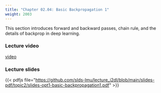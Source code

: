 ```yaml
---
title: "Chapter 02.04: Basic Backpropagation 1"
weight: 2003
---
```

This section introduces forward and backward passes, chain rule, and the details of backprop in deep learning.
<!--more-->

### Lecture video

[video](https://drive.google.com/file/d/1rLKDhBrFE92x7ysoU0rlw_k8ojnKMMz6/view?usp=sharing)

### Lecture slides

{{< pdfjs file="https://github.com/slds-lmu/lecture_i2dl/blob/main/slides-pdf/topic2/slides-opt1-basic-backpropagation1.pdf" >}}




